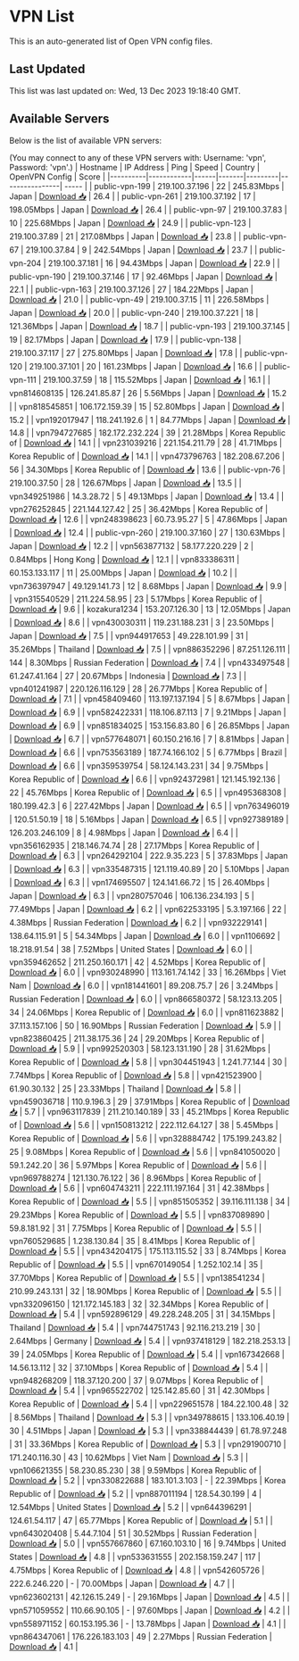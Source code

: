 # VPN List

This is an auto-generated list of Open VPN config files.

## Last Updated

This list was last updated on: Wed, 13 Dec 2023 19:18:40 GMT.

## Available Servers

Below is the list of available VPN servers:

(You may connect to any of these VPN servers with: Username: 'vpn', Password: 'vpn'.)
| Hostname | IP Address | Ping | Speed | Country | OpenVPN Config | Score |
|----------|------------|------|-------|---------|----------------| ----- |
| public-vpn-199 | 219.100.37.196 | 22 | 245.83Mbps | Japan | [Download 📥](./configs/server_0_JP.ovpn) | 26.4 |
| public-vpn-261 | 219.100.37.192 | 17 | 198.05Mbps | Japan | [Download 📥](./configs/server_1_JP.ovpn) | 26.4 |
| public-vpn-97 | 219.100.37.83 | 10 | 225.68Mbps | Japan | [Download 📥](./configs/server_2_JP.ovpn) | 24.9 |
| public-vpn-123 | 219.100.37.89 | 21 | 217.08Mbps | Japan | [Download 📥](./configs/server_3_JP.ovpn) | 23.8 |
| public-vpn-67 | 219.100.37.84 | 9 | 242.54Mbps | Japan | [Download 📥](./configs/server_4_JP.ovpn) | 23.7 |
| public-vpn-204 | 219.100.37.181 | 16 | 94.43Mbps | Japan | [Download 📥](./configs/server_5_JP.ovpn) | 22.9 |
| public-vpn-190 | 219.100.37.146 | 17 | 92.46Mbps | Japan | [Download 📥](./configs/server_6_JP.ovpn) | 22.1 |
| public-vpn-163 | 219.100.37.126 | 27 | 184.22Mbps | Japan | [Download 📥](./configs/server_7_JP.ovpn) | 21.0 |
| public-vpn-49 | 219.100.37.15 | 11 | 226.58Mbps | Japan | [Download 📥](./configs/server_8_JP.ovpn) | 20.0 |
| public-vpn-240 | 219.100.37.221 | 18 | 121.36Mbps | Japan | [Download 📥](./configs/server_9_JP.ovpn) | 18.7 |
| public-vpn-193 | 219.100.37.145 | 19 | 82.17Mbps | Japan | [Download 📥](./configs/server_10_JP.ovpn) | 17.9 |
| public-vpn-138 | 219.100.37.117 | 27 | 275.80Mbps | Japan | [Download 📥](./configs/server_11_JP.ovpn) | 17.8 |
| public-vpn-120 | 219.100.37.101 | 20 | 161.23Mbps | Japan | [Download 📥](./configs/server_12_JP.ovpn) | 16.6 |
| public-vpn-111 | 219.100.37.59 | 18 | 115.52Mbps | Japan | [Download 📥](./configs/server_13_JP.ovpn) | 16.1 |
| vpn814608135 | 126.241.85.87 | 26 | 5.56Mbps | Japan | [Download 📥](./configs/server_14_JP.ovpn) | 15.2 |
| vpn818545851 | 106.172.159.39 | 15 | 52.80Mbps | Japan | [Download 📥](./configs/server_15_JP.ovpn) | 15.2 |
| vpn192017947 | 118.241.192.6 | 1 | 84.77Mbps | Japan | [Download 📥](./configs/server_16_JP.ovpn) | 14.8 |
| vpn794727685 | 182.172.232.224 | 39 | 21.28Mbps | Korea Republic of | [Download 📥](./configs/server_17_KR.ovpn) | 14.1 |
| vpn231039216 | 221.154.211.79 | 28 | 41.71Mbps | Korea Republic of | [Download 📥](./configs/server_18_KR.ovpn) | 14.1 |
| vpn473796763 | 182.208.67.206 | 56 | 34.30Mbps | Korea Republic of | [Download 📥](./configs/server_19_KR.ovpn) | 13.6 |
| public-vpn-76 | 219.100.37.50 | 28 | 126.67Mbps | Japan | [Download 📥](./configs/server_20_JP.ovpn) | 13.5 |
| vpn349251986 | 14.3.28.72 | 5 | 49.13Mbps | Japan | [Download 📥](./configs/server_21_JP.ovpn) | 13.4 |
| vpn276252845 | 221.144.127.42 | 25 | 36.42Mbps | Korea Republic of | [Download 📥](./configs/server_22_KR.ovpn) | 12.6 |
| vpn248398623 | 60.73.95.27 | 5 | 47.86Mbps | Japan | [Download 📥](./configs/server_23_JP.ovpn) | 12.4 |
| public-vpn-260 | 219.100.37.160 | 27 | 130.63Mbps | Japan | [Download 📥](./configs/server_24_JP.ovpn) | 12.2 |
| vpn563877132 | 58.177.220.229 | 2 | 0.84Mbps | Hong Kong | [Download 📥](./configs/server_25_HK.ovpn) | 12.1 |
| vpn833386311 | 60.153.133.117 | 11 | 25.00Mbps | Japan | [Download 📥](./configs/server_26_JP.ovpn) | 10.2 |
| vpn736397947 | 49.129.141.73 | 12 | 8.68Mbps | Japan | [Download 📥](./configs/server_27_JP.ovpn) | 9.9 |
| vpn315540529 | 211.224.58.95 | 23 | 5.17Mbps | Korea Republic of | [Download 📥](./configs/server_28_KR.ovpn) | 9.6 |
| kozakura1234 | 153.207.126.30 | 13 | 12.05Mbps | Japan | [Download 📥](./configs/server_29_JP.ovpn) | 8.6 |
| vpn430030311 | 119.231.188.231 | 3 | 23.50Mbps | Japan | [Download 📥](./configs/server_30_JP.ovpn) | 7.5 |
| vpn944917653 | 49.228.101.99 | 31 | 35.26Mbps | Thailand | [Download 📥](./configs/server_31_TH.ovpn) | 7.5 |
| vpn886352296 | 87.251.126.111 | 144 | 8.30Mbps | Russian Federation | [Download 📥](./configs/server_32_RU.ovpn) | 7.4 |
| vpn433497548 | 61.247.41.164 | 27 | 20.67Mbps | Indonesia | [Download 📥](./configs/server_33_ID.ovpn) | 7.3 |
| vpn401241987 | 220.126.116.129 | 28 | 26.77Mbps | Korea Republic of | [Download 📥](./configs/server_34_KR.ovpn) | 7.1 |
| vpn458409460 | 113.197.137.194 | 5 | 8.67Mbps | Japan | [Download 📥](./configs/server_35_JP.ovpn) | 6.9 |
| vpn582422331 | 118.106.87.113 | 7 | 9.21Mbps | Japan | [Download 📥](./configs/server_36_JP.ovpn) | 6.9 |
| vpn851834025 | 153.156.83.80 | 6 | 26.85Mbps | Japan | [Download 📥](./configs/server_37_JP.ovpn) | 6.7 |
| vpn577648071 | 60.150.216.16 | 7 | 8.81Mbps | Japan | [Download 📥](./configs/server_38_JP.ovpn) | 6.6 |
| vpn753563189 | 187.74.166.102 | 5 | 6.77Mbps | Brazil | [Download 📥](./configs/server_39_BR.ovpn) | 6.6 |
| vpn359539754 | 58.124.143.231 | 34 | 9.75Mbps | Korea Republic of | [Download 📥](./configs/server_40_KR.ovpn) | 6.6 |
| vpn924372981 | 121.145.192.136 | 22 | 45.76Mbps | Korea Republic of | [Download 📥](./configs/server_41_KR.ovpn) | 6.5 |
| vpn495368308 | 180.199.42.3 | 6 | 227.42Mbps | Japan | [Download 📥](./configs/server_42_JP.ovpn) | 6.5 |
| vpn763496019 | 120.51.50.19 | 18 | 5.16Mbps | Japan | [Download 📥](./configs/server_43_JP.ovpn) | 6.5 |
| vpn927389189 | 126.203.246.109 | 8 | 4.98Mbps | Japan | [Download 📥](./configs/server_44_JP.ovpn) | 6.4 |
| vpn356162935 | 218.146.74.74 | 28 | 27.17Mbps | Korea Republic of | [Download 📥](./configs/server_45_KR.ovpn) | 6.3 |
| vpn264292104 | 222.9.35.223 | 5 | 37.83Mbps | Japan | [Download 📥](./configs/server_46_JP.ovpn) | 6.3 |
| vpn335487315 | 121.119.40.89 | 20 | 5.10Mbps | Japan | [Download 📥](./configs/server_47_JP.ovpn) | 6.3 |
| vpn174695507 | 124.141.66.72 | 15 | 26.40Mbps | Japan | [Download 📥](./configs/server_48_JP.ovpn) | 6.3 |
| vpn280757046 | 106.136.234.193 | 5 | 77.49Mbps | Japan | [Download 📥](./configs/server_49_JP.ovpn) | 6.2 |
| vpn622533195 | 5.3.197.166 | 22 | 4.38Mbps | Russian Federation | [Download 📥](./configs/server_50_RU.ovpn) | 6.2 |
| vpn932229141 | 138.64.115.91 | 5 | 54.34Mbps | Japan | [Download 📥](./configs/server_51_JP.ovpn) | 6.0 |
| vpn1106692 | 18.218.91.54 | 38 | 7.52Mbps | United States | [Download 📥](./configs/server_52_US.ovpn) | 6.0 |
| vpn359462652 | 211.250.160.171 | 42 | 4.52Mbps | Korea Republic of | [Download 📥](./configs/server_53_KR.ovpn) | 6.0 |
| vpn930248990 | 113.161.74.142 | 33 | 16.26Mbps | Viet Nam | [Download 📥](./configs/server_54_VN.ovpn) | 6.0 |
| vpn181441601 | 89.208.75.7 | 26 | 3.24Mbps | Russian Federation | [Download 📥](./configs/server_55_RU.ovpn) | 6.0 |
| vpn866580372 | 58.123.13.205 | 34 | 24.06Mbps | Korea Republic of | [Download 📥](./configs/server_56_KR.ovpn) | 6.0 |
| vpn811623882 | 37.113.157.106 | 50 | 16.90Mbps | Russian Federation | [Download 📥](./configs/server_57_RU.ovpn) | 5.9 |
| vpn823860425 | 211.38.175.36 | 24 | 29.20Mbps | Korea Republic of | [Download 📥](./configs/server_58_KR.ovpn) | 5.9 |
| vpn992520303 | 58.123.131.190 | 28 | 31.62Mbps | Korea Republic of | [Download 📥](./configs/server_59_KR.ovpn) | 5.8 |
| vpn304451943 | 1.241.77.144 | 30 | 7.74Mbps | Korea Republic of | [Download 📥](./configs/server_60_KR.ovpn) | 5.8 |
| vpn421523900 | 61.90.30.132 | 25 | 23.33Mbps | Thailand | [Download 📥](./configs/server_61_TH.ovpn) | 5.8 |
| vpn459036718 | 110.9.196.3 | 29 | 37.91Mbps | Korea Republic of | [Download 📥](./configs/server_62_KR.ovpn) | 5.7 |
| vpn963117839 | 211.210.140.189 | 33 | 45.21Mbps | Korea Republic of | [Download 📥](./configs/server_63_KR.ovpn) | 5.6 |
| vpn150813212 | 222.112.64.127 | 38 | 5.45Mbps | Korea Republic of | [Download 📥](./configs/server_64_KR.ovpn) | 5.6 |
| vpn328884742 | 175.199.243.82 | 25 | 9.08Mbps | Korea Republic of | [Download 📥](./configs/server_65_KR.ovpn) | 5.6 |
| vpn841050020 | 59.1.242.20 | 36 | 5.97Mbps | Korea Republic of | [Download 📥](./configs/server_66_KR.ovpn) | 5.6 |
| vpn969788274 | 121.130.76.122 | 36 | 8.96Mbps | Korea Republic of | [Download 📥](./configs/server_67_KR.ovpn) | 5.6 |
| vpn604743211 | 222.111.197.164 | 31 | 42.38Mbps | Korea Republic of | [Download 📥](./configs/server_68_KR.ovpn) | 5.5 |
| vpn851505352 | 39.116.111.138 | 34 | 29.23Mbps | Korea Republic of | [Download 📥](./configs/server_69_KR.ovpn) | 5.5 |
| vpn837089890 | 59.8.181.92 | 31 | 7.75Mbps | Korea Republic of | [Download 📥](./configs/server_70_KR.ovpn) | 5.5 |
| vpn760529685 | 1.238.130.84 | 35 | 8.41Mbps | Korea Republic of | [Download 📥](./configs/server_71_KR.ovpn) | 5.5 |
| vpn434204175 | 175.113.115.52 | 33 | 8.74Mbps | Korea Republic of | [Download 📥](./configs/server_72_KR.ovpn) | 5.5 |
| vpn670149054 | 1.252.102.14 | 35 | 37.70Mbps | Korea Republic of | [Download 📥](./configs/server_73_KR.ovpn) | 5.5 |
| vpn138541234 | 210.99.243.131 | 32 | 18.90Mbps | Korea Republic of | [Download 📥](./configs/server_74_KR.ovpn) | 5.5 |
| vpn332096150 | 121.172.145.183 | 32 | 32.34Mbps | Korea Republic of | [Download 📥](./configs/server_75_KR.ovpn) | 5.4 |
| vpn592896129 | 49.228.248.205 | 31 | 34.15Mbps | Thailand | [Download 📥](./configs/server_76_TH.ovpn) | 5.4 |
| vpn744751743 | 92.116.213.219 | 30 | 2.64Mbps | Germany | [Download 📥](./configs/server_77_DE.ovpn) | 5.4 |
| vpn937418129 | 182.218.253.13 | 39 | 24.05Mbps | Korea Republic of | [Download 📥](./configs/server_78_KR.ovpn) | 5.4 |
| vpn167342668 | 14.56.13.112 | 32 | 37.10Mbps | Korea Republic of | [Download 📥](./configs/server_79_KR.ovpn) | 5.4 |
| vpn948268209 | 118.37.120.200 | 37 | 9.07Mbps | Korea Republic of | [Download 📥](./configs/server_80_KR.ovpn) | 5.4 |
| vpn965522702 | 125.142.85.60 | 31 | 42.30Mbps | Korea Republic of | [Download 📥](./configs/server_81_KR.ovpn) | 5.4 |
| vpn229651578 | 184.22.100.48 | 32 | 8.56Mbps | Thailand | [Download 📥](./configs/server_82_TH.ovpn) | 5.3 |
| vpn349788615 | 133.106.40.19 | 30 | 4.51Mbps | Japan | [Download 📥](./configs/server_83_JP.ovpn) | 5.3 |
| vpn338844439 | 61.78.97.248 | 31 | 33.36Mbps | Korea Republic of | [Download 📥](./configs/server_84_KR.ovpn) | 5.3 |
| vpn291900710 | 171.240.116.30 | 43 | 10.62Mbps | Viet Nam | [Download 📥](./configs/server_85_VN.ovpn) | 5.3 |
| vpn106621355 | 58.230.85.230 | 38 | 9.59Mbps | Korea Republic of | [Download 📥](./configs/server_86_KR.ovpn) | 5.2 |
| vpn330822688 | 183.101.3.103 | - | 22.39Mbps | Korea Republic of | [Download 📥](./configs/server_87_KR.ovpn) | 5.2 |
| vpn887011194 | 128.54.30.199 | 4 | 12.54Mbps | United States | [Download 📥](./configs/server_88_US.ovpn) | 5.2 |
| vpn644396291 | 124.61.54.117 | 47 | 65.77Mbps | Korea Republic of | [Download 📥](./configs/server_89_KR.ovpn) | 5.1 |
| vpn643020408 | 5.44.7.104 | 51 | 30.52Mbps | Russian Federation | [Download 📥](./configs/server_90_RU.ovpn) | 5.0 |
| vpn557667860 | 67.160.103.10 | 16 | 9.74Mbps | United States | [Download 📥](./configs/server_91_US.ovpn) | 4.8 |
| vpn533631555 | 202.158.159.247 | 117 | 4.75Mbps | Korea Republic of | [Download 📥](./configs/server_92_KR.ovpn) | 4.8 |
| vpn542605726 | 222.6.246.220 | - | 70.00Mbps | Japan | [Download 📥](./configs/server_93_JP.ovpn) | 4.7 |
| vpn623602131 | 42.126.15.249 | - | 29.16Mbps | Japan | [Download 📥](./configs/server_94_JP.ovpn) | 4.5 |
| vpn571059552 | 110.66.90.105 | - | 97.60Mbps | Japan | [Download 📥](./configs/server_95_JP.ovpn) | 4.2 |
| vpn558971152 | 60.153.195.36 | - | 13.78Mbps | Japan | [Download 📥](./configs/server_96_JP.ovpn) | 4.1 |
| vpn864347061 | 176.226.183.103 | 49 | 2.27Mbps | Russian Federation | [Download 📥](./configs/server_97_RU.ovpn) | 4.1 |
